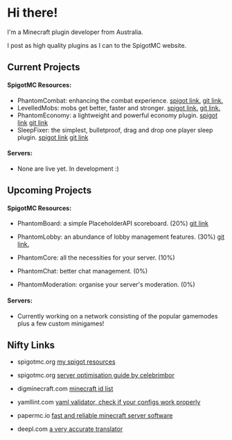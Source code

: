 # Hi there!
I'm a Minecraft plugin developer from Australia.

I post as high quality plugins as I can to the SpigotMC website.

## Current Projects
#### SpigotMC Resources:
* PhantomCombat: enhancing the combat experience. [spigot link.](https://www.spigotmc.org/resources/%E2%9A%94-phantomcombat-%E2%9A%94-enhance-your-combat-experience.74060/) [git link.](https://github.com/lokka30/PhantomCombat)
* LevelledMobs: mobs get better, faster and stronger. [spigot link.](https://www.spigotmc.org/resources/%E2%98%85levelledmobs%E2%98%85-a-simple-drag-n-drop-solution-for-mob-attributes.74304/) [git link.](https://github.com/lokka30/LevelledMobs)
* PhantomEconomy: a lightweight and powerful economy plugin. [spigot link](https://www.spigotmc.org/resources/%E2%9B%83-phantomeconomy-%E2%9B%83-a-new-money-system-for-2020.75053/) [git link](https://github.com/lokka30/PhantomEconomy)
* SleepFixer: the simplest, bulletproof, drag and drop one player sleep plugin. [spigot link](https://www.spigotmc.org/resources/sleepfixer-one-player-sleep-without-the-junk.76746/) [git link](https://github.com/lokka30/SleepFixer)

#### Servers:
* None are live yet. In development :)

## Upcoming Projects
#### SpigotMC Resources:
* PhantomBoard: a simple PlaceholderAPI scoreboard. (20%) [git link](https://github.com/lokka30/PhantomBoard)

* PhantomLobby: an abundance of lobby management features. (30%) [git link.](https://github.com/lokka30/PhantomLobby)

* PhantomCore: all the necessities for your server. (10%)

* PhantomChat: better chat management. (0%)

* PhantomModeration: organise your server's moderation. (0%)

#### Servers:
* Currently working on a network consisting of the popular gamemodes plus a few custom minigames!

## Nifty Links
- spigotmc.org [my spigot resources](https://www.spigotmc.org/members/lokka30.828699/#resources)

- spigotmc.org [server optimisation guide by celebrimbor](https://www.spigotmc.org/threads/guide-server-optimization%E2%9A%A1.283181/)

- digminecraft.com [minecraft id list](https://www.digminecraft.com/lists/item_id_list_pc.php)

- yamllint.com [yaml validator, check if your configs work properly](http://www.yamllint.com/)

- papermc.io [fast and reliable minecraft server software](https://papermc.io/downloads)

- deepl.com [a very accurate translator](https://www.deepl.com/en/translator)

